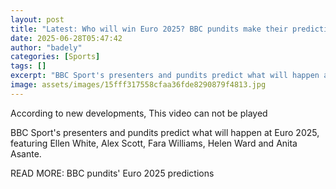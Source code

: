 ```yaml
---
layout: post
title: "Latest: Who will win Euro 2025? BBC pundits make their predictions"
date: 2025-06-28T05:47:42
author: "badely"
categories: [Sports]
tags: []
excerpt: "BBC Sport's presenters and pundits predict what will happen at Euro 2025."
image: assets/images/15fff317558cfaa36fde8290879f4813.jpg
---
```


According to new developments, This video can not be played

BBC Sport's presenters and pundits predict what will happen at Euro 2025, featuring Ellen White, Alex Scott, Fara Williams, Helen Ward and Anita Asante. 

READ MORE: BBC pundits' Euro 2025 predictions

